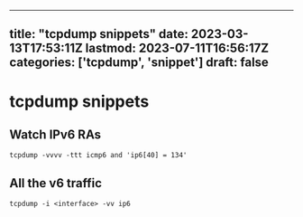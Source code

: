 
---
title: "tcpdump snippets"
date: 2023-03-13T17:53:11Z
lastmod: 2023-07-11T16:56:17Z
categories: ['tcpdump', 'snippet']
draft: false
---


# tcpdump snippets

## Watch IPv6 RAs
```
tcpdump -vvvv -ttt icmp6 and 'ip6[40] = 134'
```

## All the v6 traffic
```
tcpdump -i <interface> -vv ip6
```

<!-- #public #tcpdump #snippet -->

<!-- {BearID:AAA8ADDB-1B4E-49FE-A879-7B7DA951C086-1623-0000159BCE9B98F7} -->
